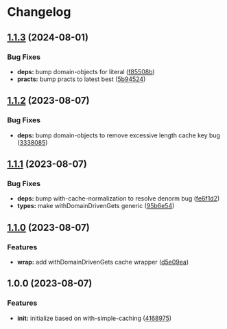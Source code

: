 # Changelog

## [1.1.3](https://github.com/ehmpathy/with-domain-driven-caching/compare/v1.1.2...v1.1.3) (2024-08-01)


### Bug Fixes

* **deps:** bump domain-objects for literal ([f85508b](https://github.com/ehmpathy/with-domain-driven-caching/commit/f85508b9c1a969a7d9a7cffd1bd631effe214cd6))
* **practs:** bump practs to latest best ([5b94524](https://github.com/ehmpathy/with-domain-driven-caching/commit/5b945246887e1cf01936c562ec060d505f5a4442))

## [1.1.2](https://github.com/ehmpathy/with-domain-driven-caching/compare/v1.1.1...v1.1.2) (2023-08-07)


### Bug Fixes

* **deps:** bump domain-objects to remove excessive length cache key bug ([3338085](https://github.com/ehmpathy/with-domain-driven-caching/commit/3338085cab2aadf4b222ab41cea2bff58a48f488))

## [1.1.1](https://github.com/ehmpathy/with-domain-driven-caching/compare/v1.1.0...v1.1.1) (2023-08-07)


### Bug Fixes

* **deps:** bump with-cache-normalization to resolve denorm bug ([fe6f1d2](https://github.com/ehmpathy/with-domain-driven-caching/commit/fe6f1d2e7b2f96580fbd5877d29243cf85c69f2b))
* **types:** make withDomainDrivenGets generic ([95b6e54](https://github.com/ehmpathy/with-domain-driven-caching/commit/95b6e547d08e289607197c3ab7f4d0ea0c136c0a))

## [1.1.0](https://github.com/ehmpathy/with-domain-driven-caching/compare/v1.0.0...v1.1.0) (2023-08-07)


### Features

* **wrap:** add withDomainDrivenGets cache wrapper ([d5e09ea](https://github.com/ehmpathy/with-domain-driven-caching/commit/d5e09eaedd17931ed969b32bac4ab839d15bdd6c))

## 1.0.0 (2023-08-07)


### Features

* **init:** initialize based on with-simple-caching ([4168975](https://github.com/ehmpathy/with-domain-driven-caching/commit/4168975d1bad634cd3aecb20548f60fb8412e8c6))
